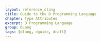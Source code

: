 ```yaml
---
layout: reference_dlang
title: Guide to the D Programming Language
chapter: Type Attributes
excerpt: D Programming Language
group: DLang
tags: [dlang, dguide, draft]
---
```

